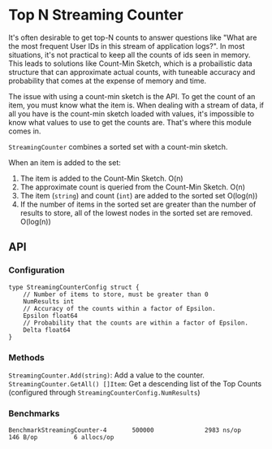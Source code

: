 # Top N Streaming Counter 
It's often desirable to get top-N counts to answer questions like "What are the most frequent User IDs in this stream of application logs?". In most situations, it's not practical to keep all the counts of ids seen in memory. This leads to solutions like Count-Min Sketch, which is a probailistic data structure that can approximate actual counts, with tuneable accuracy and probability that comes at the expense of memory and time.

The issue with using a count-min sketch is the API. To get the count of an item, you must know what the item is. When dealing with a stream of data, if all you have is the count-min sketch loaded with values, it's impossible to know what values to use to get the counts are. That's where this module comes in. 

`StreamingCounter` combines a sorted set with a count-min sketch. 

When an item is added to the set: 
1) The item is added to the Count-Min Sketch. O(n)
2) The approximate count is queried from the Count-Min Sketch. O(n)
3) The item (`string`) and count (`int`) are added to the sorted set O(log(n))
4) If the number of items in the sorted set are greater than the number of results to store, all of the lowest nodes in the sorted set are removed. O(log(n))

## API
### Configuration
```
type StreamingCounterConfig struct {
	// Number of items to store, must be greater than 0
	NumResults int
	// Accuracy of the counts within a factor of Epsilon.
	Epsilon float64
	// Probability that the counts are within a factor of Epsilon.
	Delta float64
}
```

### Methods
`StreamingCounter.Add(string)`: Add a value to the counter.
`StreamingCounter.GetAll() []Item`: Get a descending list of the Top Counts (configured through `StreamingCounterConfig.NumResults`)


### Benchmarks
```
BenchmarkStreamingCounter-4       500000              2983 ns/op             146 B/op          6 allocs/op
```